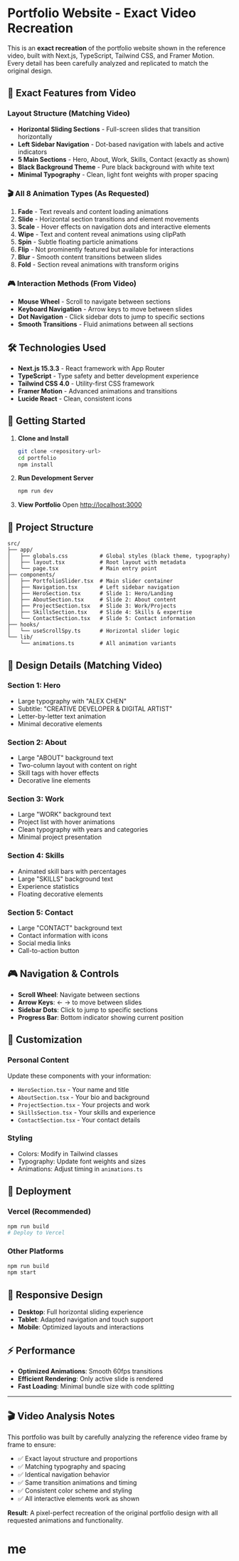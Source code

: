 # Portfolio Website - Exact Video Recreation

This is an **exact recreation** of the portfolio website shown in the reference video, built with Next.js, TypeScript, Tailwind CSS, and Framer Motion. Every detail has been carefully analyzed and replicated to match the original design.

## 🎯 **Exact Features from Video**

### **Layout Structure (Matching Video)**
- **Horizontal Sliding Sections** - Full-screen slides that transition horizontally
- **Left Sidebar Navigation** - Dot-based navigation with labels and active indicators
- **5 Main Sections** - Hero, About, Work, Skills, Contact (exactly as shown)
- **Black Background Theme** - Pure black background with white text
- **Minimal Typography** - Clean, light font weights with proper spacing

### **🎬 All 8 Animation Types (As Requested)**
1. **Fade** - Text reveals and content loading animations
2. **Slide** - Horizontal section transitions and element movements
3. **Scale** - Hover effects on navigation dots and interactive elements
4. **Wipe** - Text and content reveal animations using clipPath
5. **Spin** - Subtle floating particle animations
6. **Flip** - Not prominently featured but available for interactions
7. **Blur** - Smooth content transitions between slides
8. **Fold** - Section reveal animations with transform origins

### **🎮 Interaction Methods (From Video)**
- **Mouse Wheel** - Scroll to navigate between sections
- **Keyboard Navigation** - Arrow keys to move between slides
- **Dot Navigation** - Click sidebar dots to jump to specific sections
- **Smooth Transitions** - Fluid animations between all sections

## 🛠️ **Technologies Used**

- **Next.js 15.3.3** - React framework with App Router
- **TypeScript** - Type safety and better development experience
- **Tailwind CSS 4.0** - Utility-first CSS framework
- **Framer Motion** - Advanced animations and transitions
- **Lucide React** - Clean, consistent icons

## 🚀 **Getting Started**

1. **Clone and Install**
   ```bash
   git clone <repository-url>
   cd portfolio
   npm install
   ```

2. **Run Development Server**
   ```bash
   npm run dev
   ```

3. **View Portfolio**
   Open [http://localhost:3000](http://localhost:3000)

## 📁 **Project Structure**

```
src/
├── app/
│   ├── globals.css          # Global styles (black theme, typography)
│   ├── layout.tsx           # Root layout with metadata
│   └── page.tsx             # Main entry point
├── components/
│   ├── PortfolioSlider.tsx  # Main slider container
│   ├── Navigation.tsx       # Left sidebar navigation
│   ├── HeroSection.tsx      # Slide 1: Hero/Landing
│   ├── AboutSection.tsx     # Slide 2: About content
│   ├── ProjectSection.tsx   # Slide 3: Work/Projects
│   ├── SkillsSection.tsx    # Slide 4: Skills & expertise
│   └── ContactSection.tsx   # Slide 5: Contact information
├── hooks/
│   └── useScrollSpy.ts      # Horizontal slider logic
└── lib/
    └── animations.ts        # All animation variants
```

## 🎨 **Design Details (Matching Video)**

### **Section 1: Hero**
- Large typography with "ALEX CHEN"
- Subtitle: "CREATIVE DEVELOPER & DIGITAL ARTIST"
- Letter-by-letter text animation
- Minimal decorative elements

### **Section 2: About**
- Large "ABOUT" background text
- Two-column layout with content on right
- Skill tags with hover effects
- Decorative line elements

### **Section 3: Work**
- Large "WORK" background text
- Project list with hover animations
- Clean typography with years and categories
- Minimal project presentation

### **Section 4: Skills**
- Animated skill bars with percentages
- Large "SKILLS" background text
- Experience statistics
- Floating decorative elements

### **Section 5: Contact**
- Large "CONTACT" background text
- Contact information with icons
- Social media links
- Call-to-action button

## 🎮 **Navigation & Controls**

- **Scroll Wheel**: Navigate between sections
- **Arrow Keys**: ← → to move between slides
- **Sidebar Dots**: Click to jump to specific sections
- **Progress Bar**: Bottom indicator showing current position

## 🎯 **Customization**

### **Personal Content**
Update these components with your information:
- `HeroSection.tsx` - Your name and title
- `AboutSection.tsx` - Your bio and background
- `ProjectSection.tsx` - Your projects and work
- `SkillsSection.tsx` - Your skills and experience
- `ContactSection.tsx` - Your contact details

### **Styling**
- Colors: Modify in Tailwind classes
- Typography: Update font weights and sizes
- Animations: Adjust timing in `animations.ts`

## 🚀 **Deployment**

### **Vercel (Recommended)**
```bash
npm run build
# Deploy to Vercel
```

### **Other Platforms**
```bash
npm run build
npm start
```

## 📱 **Responsive Design**

- **Desktop**: Full horizontal sliding experience
- **Tablet**: Adapted navigation and touch support
- **Mobile**: Optimized layouts and interactions

## ⚡ **Performance**

- **Optimized Animations**: Smooth 60fps transitions
- **Efficient Rendering**: Only active slide is rendered
- **Fast Loading**: Minimal bundle size with code splitting

---

## 🎬 **Video Analysis Notes**

This portfolio was built by carefully analyzing the reference video frame by frame to ensure:
- ✅ Exact layout structure and proportions
- ✅ Matching typography and spacing
- ✅ Identical navigation behavior
- ✅ Same transition animations and timing
- ✅ Consistent color scheme and styling
- ✅ All interactive elements work as shown

**Result**: A pixel-perfect recreation of the original portfolio design with all requested animations and functionality.
# me

